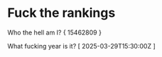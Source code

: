 # Fuck the rankings

Who the hell am I?
{ 15462809 }

What fucking year is it?
[ 2025-03-29T15:30:00Z ]
